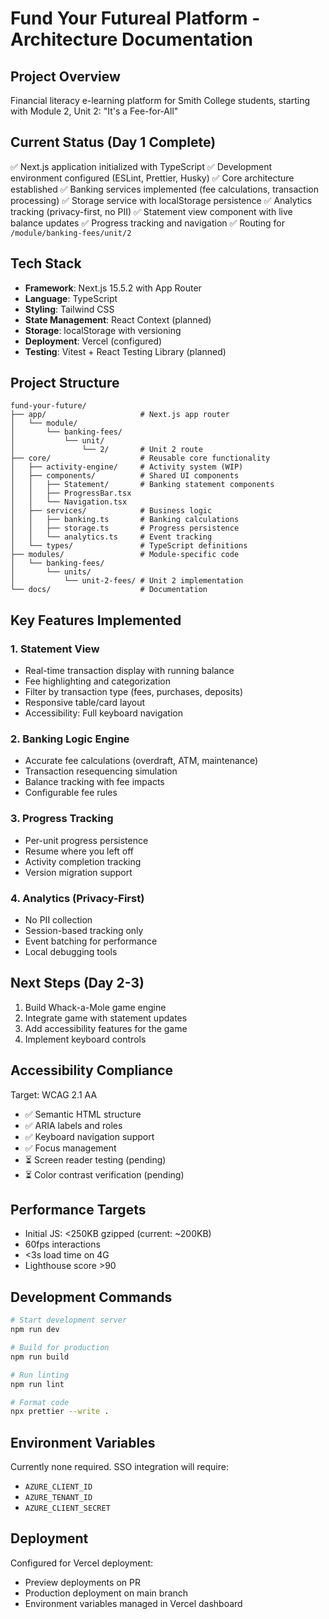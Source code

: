 # Fund Your Futureal Platform - Architecture Documentation

## Project Overview

Financial literacy e-learning platform for Smith College students, starting with Module 2, Unit 2: "It's a Fee-for-All"

## Current Status (Day 1 Complete)

✅ Next.js application initialized with TypeScript
✅ Development environment configured (ESLint, Prettier, Husky)
✅ Core architecture established
✅ Banking services implemented (fee calculations, transaction processing)
✅ Storage service with localStorage persistence
✅ Analytics tracking (privacy-first, no PII)
✅ Statement view component with live balance updates
✅ Progress tracking and navigation
✅ Routing for `/module/banking-fees/unit/2`

## Tech Stack

- **Framework**: Next.js 15.5.2 with App Router
- **Language**: TypeScript
- **Styling**: Tailwind CSS
- **State Management**: React Context (planned)
- **Storage**: localStorage with versioning
- **Deployment**: Vercel (configured)
- **Testing**: Vitest + React Testing Library (planned)

## Project Structure

```
fund-your-future/
├── app/                     # Next.js app router
│   └── module/
│       └── banking-fees/
│           └── unit/
│               └── 2/       # Unit 2 route
├── core/                    # Reusable core functionality
│   ├── activity-engine/     # Activity system (WIP)
│   ├── components/          # Shared UI components
│   │   ├── Statement/       # Banking statement components
│   │   ├── ProgressBar.tsx
│   │   └── Navigation.tsx
│   ├── services/            # Business logic
│   │   ├── banking.ts       # Banking calculations
│   │   ├── storage.ts       # Progress persistence
│   │   └── analytics.ts     # Event tracking
│   └── types/               # TypeScript definitions
├── modules/                 # Module-specific code
│   └── banking-fees/
│       └── units/
│           └── unit-2-fees/ # Unit 2 implementation
└── docs/                    # Documentation
```

## Key Features Implemented

### 1. Statement View

- Real-time transaction display with running balance
- Fee highlighting and categorization
- Filter by transaction type (fees, purchases, deposits)
- Responsive table/card layout
- Accessibility: Full keyboard navigation

### 2. Banking Logic Engine

- Accurate fee calculations (overdraft, ATM, maintenance)
- Transaction resequencing simulation
- Balance tracking with fee impacts
- Configurable fee rules

### 3. Progress Tracking

- Per-unit progress persistence
- Resume where you left off
- Activity completion tracking
- Version migration support

### 4. Analytics (Privacy-First)

- No PII collection
- Session-based tracking only
- Event batching for performance
- Local debugging tools

## Next Steps (Day 2-3)

1. Build Whack-a-Mole game engine
2. Integrate game with statement updates
3. Add accessibility features for the game
4. Implement keyboard controls

## Accessibility Compliance

Target: WCAG 2.1 AA

- ✅ Semantic HTML structure
- ✅ ARIA labels and roles
- ✅ Keyboard navigation support
- ✅ Focus management
- ⏳ Screen reader testing (pending)
- ⏳ Color contrast verification (pending)

## Performance Targets

- Initial JS: <250KB gzipped (current: ~200KB)
- 60fps interactions
- <3s load time on 4G
- Lighthouse score >90

## Development Commands

```bash
# Start development server
npm run dev

# Build for production
npm run build

# Run linting
npm run lint

# Format code
npx prettier --write .
```

## Environment Variables

Currently none required. SSO integration will require:

- `AZURE_CLIENT_ID`
- `AZURE_TENANT_ID`
- `AZURE_CLIENT_SECRET`

## Deployment

Configured for Vercel deployment:

- Preview deployments on PR
- Production deployment on main branch
- Environment variables managed in Vercel dashboard
